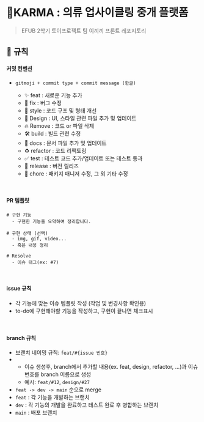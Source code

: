 # 🌳KARMA : 의류 업사이클링 중개 플랫폼
> EFUB 2학기 토이프로젝트 팀 이끼끼 프론트 레포지토리

## 🧩 규칙

#### 커밋 컨벤션

- `gitmoji + commit type + commit message (한글)`

    - ✨ feat : 새로운 기능 추가
    - 🐛 fix : 버그 수정
    - 🎨 style : 코드 구조 및 형태 개선
    - 💄 Design : UI, 스타일 관련 파일 추가 및 업데이트
    - 🔥 Remove : 코드 or 파일 삭제
    - 🛠️ build : 빌드 관련 수정
    - 📝 docs : 문서 파일 추가 및 업데이트
    - ♻️ refactor : 코드 리팩토링
    - ✅ test : 테스트 코드 추가/업데이트 또는 테스트 통과
    - 🔖 release : 버전 릴리즈
    - 🔧 chore : 패키지 매니저 수정, 그 외 기타 수정

<br>

#### PR 템플릿

```
# 구현 기능
  - 구현한 기능을 요약하여 정리합니다.

# 구현 상태 (선택)
  - img, gif, video...
  - 혹은 내용 정리

# Resolve
  - 이슈 태그(ex: #7)
```

<br>

#### issue 규칙

- 각 기능에 맞는 이슈 템플릿 작성 (작업 및 변경사항 확인용)
- to-do에 구현해야할 기능을 작성하고, 구현이 끝나면 체크표시

<br>

#### branch 규칙

- 브랜치 네이밍 규칙: `feat/#{issue 번호}`
- - 이슈 생성후, branch에서 추가할 내용(ex. feat, design, refactor, ...)과 이슈번호를 branch 이름으로 생성
  - 예시: `feat/#12`, `design/#27`
- `feat -> dev -> main` 순으로 merge
- `feat` : 각 기능을 개발하는 브랜치
- `dev` : 각 기능의 개발을 완료하고 테스트 완료 후 병합하는 브랜치
- `main` : 배포 브랜치
